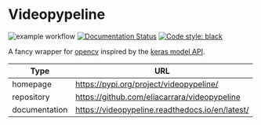 # Videopypeline

![example workflow](https://github.com/eliacarrara/videopypeline/actions/workflows/python-app.yml/badge.svg)
[![Documentation Status](https://readthedocs.org/projects/videopypeline/badge/?version=latest)](https://videopypeline.readthedocs.io/en/latest/?badge=latest)
[![Code style: black](https://img.shields.io/badge/code%20style-black-000000.svg)](https://github.com/psf/black)

A fancy wrapper for [opencv](https://opencv.org/) inspired by the [keras model API](https://keras.io/api/models/model/).

| Type          | URL                                             |
|---------------|-------------------------------------------------|
| homepage      | https://pypi.org/project/videopypeline/         |
| repository    | https://github.com/eliacarrara/videopypeline    |
| documentation | https://videopypeline.readthedocs.io/en/latest/ |
